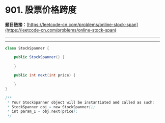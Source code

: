 # 901. 股票价格跨度

**题目链接：**[https://leetcode-cn.com/problems/online-stock-span](https://leetcode-cn.com/problems/online-stock-span)

---

<Cards card="leetcode_901_online-stock-span"></Cards>

---

```java
class StockSpanner {

    public StockSpanner() {
        
    }
    
    public int next(int price) {
        
    }
}

/**
 * Your StockSpanner object will be instantiated and called as such:
 * StockSpanner obj = new StockSpanner();
 * int param_1 = obj.next(price);
 */
```